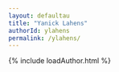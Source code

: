 ```yaml
---
layout: defaultau
title: "Yanick Lahens"
authorId: ylahens
permalink: /ylahens/
---
```

{% include loadAuthor.html %}
<script>
    $(document).ready(function(){
        showAuthorBio('{{ page.authorId }}');
   });
</script>